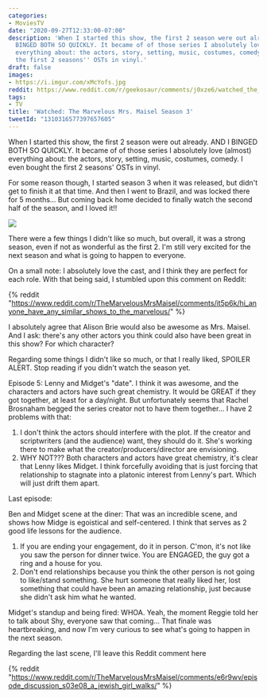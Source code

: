 ```yaml
---
categories:
- MoviesTV
date: "2020-09-27T12:33:00-07:00"
description: 'When I started this show, the first 2 season were out already. AND I
  BINGED BOTH SO QUICKLY. It became of of those series I absolutely love (almost)
  everything about: the actors, story, setting, music, costumes, comedy. I even bought
  the first 2 seasons'' OSTs in vinyl.'
draft: false
images:
- https://i.imgur.com/xMcYofs.jpg
reddit: https://www.reddit.com/r/geekosaur/comments/j0xze6/watched_the_marvelous_mrs_maisel_season_3/
tags:
- TV
title: 'Watched: The Marvelous Mrs. Maisel Season 3'
tweetId: "1310316577397657605"
---
```


When I started this show, the first 2 season were out already. AND I BINGED BOTH SO QUICKLY. It became of of those series I absolutely love (almost) everything about: the actors, story, setting, music, costumes, comedy. I even bought the first 2 seasons' OSTs in vinyl.

For some reason though, I started season 3 when it was released, but didn't get to finish it at that time. And then I went to Brazil, and was locked there for 5 months... But coming back home decided to finally watch the second half of the season, and I loved it!!

![](https://i.imgur.com/xMcYofs.jpg)

<!--more-->

There were a few things I didn't like so much, but overall, it was a strong season, even if not as wonderful as the first 2. I'm still very excited for the next season and what is going to happen to everyone.

On a small note: I absolutely love the cast, and I think they are perfect for each role. With that being said, I stumbled upon this comment on Reddit:

{% reddit "https://www.reddit.com/r/TheMarvelousMrsMaisel/comments/it5p6k/hi_anyone_have_any_similar_shows_to_the_marvelous/" %}

I absolutely agree that Alison Brie would also be awesome as Mrs. Maisel. And I ask: there's any other actors you think could also have been great in this show? For which character?

Regarding some things I didn't like so much, or that I really liked, SPOILER ALERT. Stop reading if you didn't watch the season yet.

Episode 5: Lenny and Midget's "date". I think it was awesome, and the characters and actors have such great chemistry. It would be GREAT if they got together, at least for a day/night. But unfortunately seems that Rachel Brosnaham begged the series creator not to have them together... I have 2 problems with that:

1. I don't think the actors should interfere with the plot. If the creator and scriptwriters (and the audience) want, they should do it. She's working there to make what the creator/producers/director are envisioning.
2. WHY NOT??? Both characters and actors have great chemistry, it's clear that Lenny likes Midget. I think forcefully avoiding that is just forcing that relationship to stagnate into a platonic interest from Lenny's part. Which will just drift them apart.

Last episode:

Ben and Midget scene at the diner: That was an incredible scene, and shows how Midge is egoistical and self-centered. I think that serves as 2 good life lessons for the audience.

1. If you are ending your engagement, do it in person. C'mon, it's not like you saw the person for dinner twice. You are ENGAGED, the guy got a ring and a house for you.
2. Don't end relationships because you think the other person is not going to like/stand something. She hurt someone that really liked her, lost something that could have been an amazing relationship, just because she didn't ask him what he wanted.

Midget's standup and being fired: WHOA. Yeah, the moment Reggie told her to talk about Shy, everyone saw that coming... That finale was heartbreaking, and now I'm very curious to see what's going to happen in the next season.

Regarding the last scene, I'll leave this Reddit comment here

{% reddit "https://www.reddit.com/r/TheMarvelousMrsMaisel/comments/e6r9wv/episode_discussion_s03e08_a_jewish_girl_walks/" %}
